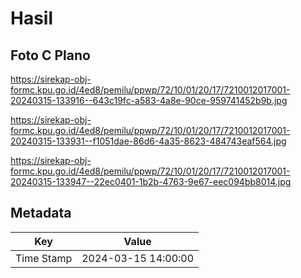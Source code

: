 # Hasil

## Foto C Plano

https://sirekap-obj-formc.kpu.go.id/4ed8/pemilu/ppwp/72/10/01/20/17/7210012017001-20240315-133916--643c19fc-a583-4a8e-90ce-959741452b9b.jpg

https://sirekap-obj-formc.kpu.go.id/4ed8/pemilu/ppwp/72/10/01/20/17/7210012017001-20240315-133931--f1051dae-86d6-4a35-8623-484743eaf564.jpg

https://sirekap-obj-formc.kpu.go.id/4ed8/pemilu/ppwp/72/10/01/20/17/7210012017001-20240315-133947--22ec0401-1b2b-4763-9e67-eec094bb8014.jpg


## Metadata

| Key        | Value               |
| ---------- | ------------------- |
| Time Stamp | 2024-03-15 14:00:00 |



